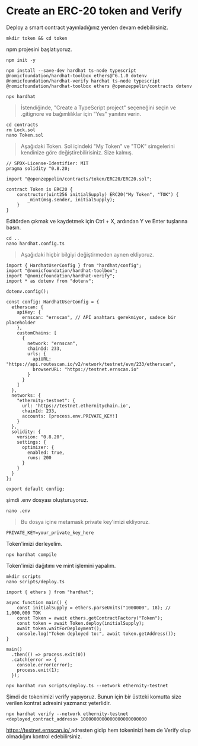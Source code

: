 # Create an ERC-20 token and Verify

Deploy a smart contract yayınladığınız yerden devam edebilirsiniz.

```
mkdir token && cd token
```

npm projesini başlatıyoruz.

```
npm init -y
```

```
npm install --save-dev hardhat ts-node typescript @nomicfoundation/hardhat-toolbox ethers@^6.1.0 dotenv @nomicfoundation/hardhat-verify hardhat ts-node typescript @nomicfoundation/hardhat-toolbox ethers @openzeppelin/contracts dotenv
```

```
npx hardhat
```

> İstendiğinde, "Create a TypeScript project" seçeneğini seçin ve .gitignore ve bağımlılıklar için "Yes" yanıtını verin.

```
cd contracts
rm Lock.sol
nano Token.sol
```

> Aşağıdaki Token. Sol içindeki "My Token" ve "TOK" simgelerini kendinize göre değiştirebilirisiniz. Size kalmış.

```
// SPDX-License-Identifier: MIT
pragma solidity ^0.8.20;

import "@openzeppelin/contracts/token/ERC20/ERC20.sol";

contract Token is ERC20 {
    constructor(uint256 initialSupply) ERC20("My Token", "TOK") {
        _mint(msg.sender, initialSupply);
    }
}
```

Editörden çıkmak ve kaydetmek için Ctrl + X, ardından Y ve Enter tuşlarına basın.

```
cd ..
nano hardhat.config.ts
```

> Aşağıdaki hiçbir bilgiyi değiştirmeden aynen ekliyoruz.

```
import { HardhatUserConfig } from "hardhat/config";
import "@nomicfoundation/hardhat-toolbox";
import "@nomicfoundation/hardhat-verify";
import * as dotenv from "dotenv";

dotenv.config();

const config: HardhatUserConfig = {
  etherscan: {
    apiKey: {
      ernscan: "ernscan", // API anahtarı gerekmiyor, sadece bir placeholder
    },
    customChains: [
      {
        network: "ernscan",
        chainId: 233,
        urls: {
          apiURL: "https://api.routescan.io/v2/network/testnet/evm/233/etherscan",
          browserURL: "https://testnet.ernscan.io"
        }
      }
    ]
  },
  networks: {
    "ethernity-testnet": {
      url: 'https://testnet.ethernitychain.io',
      chainId: 233,
      accounts: [process.env.PRIVATE_KEY!]
    }
  },
  solidity: {
    version: "0.8.20",
    settings: {
      optimizer: {
        enabled: true,
        runs: 200
      }
    }
  }
};

export default config;
```

şimdi .env dosyası oluşturuyoruz.

```
nano .env
```

> Bu dosya içine metamask private key'imizi ekliyoruz.

```
PRIVATE_KEY=your_private_key_here
```

Token'imizi derleyelim.

```
npx hardhat compile
```

Token'imizi dağıtımı ve mint işlemini yapalım.

```
mkdir scripts
nano scripts/deploy.ts
```

```
import { ethers } from "hardhat";

async function main() {
    const initialSupply = ethers.parseUnits("1000000", 18); // 1,000,000 TOK
    const Token = await ethers.getContractFactory("Token");
    const token = await Token.deploy(initialSupply);
    await token.waitForDeployment();
    console.log("Token deployed to:", await token.getAddress());
}

main()
  .then(() => process.exit(0))
  .catch(error => {
    console.error(error);
    process.exit(1);
  });
```

```
npx hardhat run scripts/deploy.ts --network ethernity-testnet
```

Şimdi de tokenimizi verify yapıyoruz. Bunun için bir üstteki komutta size verilen kontrat adresini yazmanız yeterlidir.

```
npx hardhat verify --network ethernity-testnet <deployed_contract_address> 1000000000000000000000000
```

[https://testnet.ernscan.io/ ](https://testnet.ernscan.io/)adresten gidip hem tokeninizi hem de Verify olup olmadığını kontrol edebilirsiniz.
